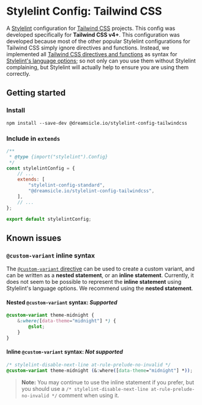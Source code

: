 # Stylelint Config: Tailwind CSS

A [Stylelint](https://stylelint.io/) configuration for [Tailwind CSS](https://tailwindcss.com/) projects. This config was developed specifically for **Tailwind CSS v4+**. This configuration was developed because most of the other popular Stylelint configurations for Tailwind CSS simply ignore directives and functions. Instead, we implemented all [Tailwind CSS directives and functions](https://tailwindcss.com/docs/functions-and-directives) as syntax for [Stylelint's language options](https://stylelint.io/user-guide/configure/#languageoptions); so not only can you use them without Stylelint complaining, but Stylelint will actually help to ensure you are using them correctly.

## Getting started

### Install

```shell
npm install --save-dev @dreamsicle.io/stylelint-config-tailwindcss
```

### Include in `extends`

```javascript
/**
 * @type {import("stylelint").Config}
 */
const stylelintConfig = {
	// ...
	extends: [
		"stylelint-config-standard",
		"@dreamsicle.io/stylelint-config-tailwindcss",
	],
	// ...
};

export default stylelintConfig;
```

## Known issues

### `@custom-variant` inline syntax

The [`@custom-variant` directive](https://tailwindcss.com/docs/adding-custom-styles#adding-custom-variants) can be used to create a custom variant, and can be written as a **nested statement**, or an **inline statement**. Currently, it does not seem to be possible to represent the **inline statement** using Stylelint's language options. We recommend using the **nested statement**.

#### Nested `@custom-variant` syntax: _Supported_

```css
@custom-variant theme-midnight {
	&:where([data-theme="midnight"] *) {
		@slot;
	}
}
```

#### Inline `@custom-variant` syntax: _Not supported_

```css
/* stylelint-disable-next-line at-rule-prelude-no-invalid */
@custom-variant theme-midnight (&:where([data-theme="midnight"] *));
```

> **Note:** You may continue to use the inline statement if you prefer, but you should use a `/* stylelint-disable-next-line at-rule-prelude-no-invalid */` comment when using it.
